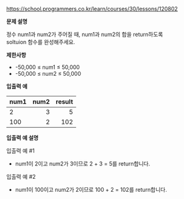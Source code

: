 https://school.programmers.co.kr/learn/courses/30/lessons/120802

**문제 설명**

정수 num1과 num2가 주어질 때, num1과 num2의 합을 return하도록 <br> 
soltuion 함수를 완성해주세요.

**제한사항**

- -50,000 ≤ num1 ≤ 50,000
- -50,000 ≤ num2 ≤ 50,000

**입출력 예**

| num1	 | num2 | 	result |
|-------|-----:|--------:|
| 2     |   	3 |      	5 |
| 100   |   	2 |    	102 |

**입출력 예 설명**

입출력 예 #1

- num1이 2이고 num2가 3이므로 2 + 3 = 5를 return합니다.

입출력 예 #2

- num1이 100이고 num2가 2이므로 100 + 2 = 102를 return합니다.
